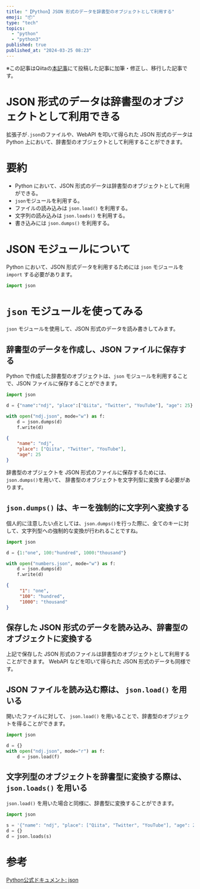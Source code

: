 ```yaml
---
title: "【Python】JSON 形式のデータを辞書型のオブジェクトとして利用する"
emoji: "📦"
type: "tech"
topics:
  - "python"
  - "python3"
published: true
published_at: "2024-03-25 08:23"
---
```


※この記事はQiitaの[本記事](https://qiita.com/ndj/items/c54a057a014b1977c538)にて投稿した記事に加筆・修正し、移行した記事です。

# JSON 形式のデータは辞書型のオブジェクトとして利用できる

拡張子が`.json`のファイルや、WebAPI を叩いて得られた JSON 形式のデータは
Python 上において、辞書型のオブジェクトとして利用することができます。

# 要約
- Python において、JSON 形式のデータは辞書型のオブジェクトとして利用ができる。
- `json`モジュールを利用する。
- ファイルの読み込みは `json.load()` を利用する。
- 文字列の読み込みは `json.loads()` を利用する。
- 書き込みには `json.dumps()` を利用する。

# JSON モジュールについて
Python において、JSON 形式データを利用するためには `json` モジュールを `import` する必要があります。

```py
import json
```

# `json` モジュールを使ってみる
`json` モジュールを使用して、JSON 形式のデータを読み書きしてみます。

## 辞書型のデータを作成し、JSON ファイルに保存する
Python で作成した辞書型のオブジェクトは、`json` モジュールを利用することで、JSON ファイルに保存することができます。

```Python:json_write.py
import json

d = {"name":"ndj", "place":["Qiita", "Twitter", "YouTube"], "age": 25}

with open("ndj.json", mode="w") as f:
    d = json.dumps(d)
    f.write(d)

```

```json:ndj.json
{
    "name": "ndj", 
    "place": ["Qiita", "Twitter", "YouTube"], 
    "age": 25
}
```

辞書型のオブジェクトを JSON 形式のファイルに保存するためには、`json.dumps()`を用いて、
辞書型のオブジェクトを文字列型に変換する必要があります。

## `json.dumps()` は、キーを強制的に文字列へ変換する
個人的に注意したい点としては、`json.dumps()`を行った際に、全てのキーに対して、文字列型への強制的な変換が行われることですね。

```Python:write_json.py
import json

d = {1:"one", 100:"hundred", 1000:"thousand"}

with open("numbers.json", mode="w") as f:
    d = json.dumps(d)
    f.write(d)
```
```json:numbers.json
{
     "1": "one", 
     "100": "hundred", 
     "1000": "thousand"
}
```

## 保存した JSON 形式のデータを読み込み、辞書型のオブジェクトに変換する

上記で保存した JSON 形式のファイルは辞書型のオブジェクトとして利用することができます。
WebAPI などを叩いて得られた JSON 形式のデータも同様です。

## JSON ファイルを読み込む際は、 `json.load()` を用いる
開いたファイルに対して、 `json.load()` を用いることで、辞書型のオブジェクトを得ることができます。

```Python:read_json.py
import json

d = {}
with open("ndj.json", mode="r") as f:
    d = json.load(f)
```

## 文字列型のオブジェクトを辞書型に変換する際は、`json.loads()` を用いる
`json.load()` を用いた場合と同様に、辞書型に変換することができます。

```Python:read_json.py
import json

s = '{"name": "ndj", "place": ["Qiita", "Twitter", "YouTube"], "age": 25}'
d = {}
d = json.loads(s)
```

# 参考
[Python公式ドキュメント: json](https://docs.python.org/ja/3/library/json.html)
